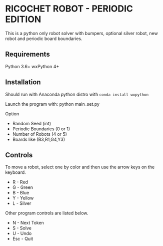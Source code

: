 RICOCHET ROBOT - PERIODIC EDITION
===============================

This is a python only robot solver with bumpers, optional silver robot, 
new robot and periodic board boundaries.

Requirements
------------
Python 3.6+
wxPython 4+

Installation
------------
Should run with Anaconda python distro with `conda install wxpython`

Launch the program with: python main_set.py

Option
- Random Seed (int)
- Periodic Boundaries (0 or 1)
- Number of Robots (4 or 5)
- Boards like (B3,R1,G4,Y3)

Controls
--------
To move a robot, select one by color and then use the arrow keys on the keyboard.

- R - Red
- G - Green
- B - Blue
- Y - Yellow
- L - Silver

Other program controls are listed below.

- N - Next Token
- S - Solve
- U - Undo
- Esc - Quit

